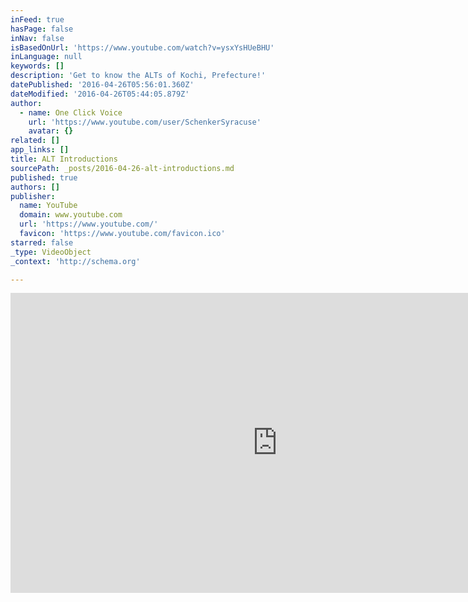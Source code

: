 ```yaml
---
inFeed: true
hasPage: false
inNav: false
isBasedOnUrl: 'https://www.youtube.com/watch?v=ysxYsHUeBHU'
inLanguage: null
keywords: []
description: 'Get to know the ALTs of Kochi, Prefecture!'
datePublished: '2016-04-26T05:56:01.360Z'
dateModified: '2016-04-26T05:44:05.879Z'
author:
  - name: One Click Voice
    url: 'https://www.youtube.com/user/SchenkerSyracuse'
    avatar: {}
related: []
app_links: []
title: ALT Introductions
sourcePath: _posts/2016-04-26-alt-introductions.md
published: true
authors: []
publisher:
  name: YouTube
  domain: www.youtube.com
  url: 'https://www.youtube.com/'
  favicon: 'https://www.youtube.com/favicon.ico'
starred: false
_type: VideoObject
_context: 'http://schema.org'

---
```

<iframe src="https://cdn.embedly.com/widgets/media.html?src=https%3A%2F%2Fwww.youtube.com%2Fembed%2FysxYsHUeBHU%3Ffeature%3Doembed&amp;url=https%3A%2F%2Fwww.youtube.com%2Fwatch%3Fv%3DysxYsHUeBHU&amp;image=https%3A%2F%2Fi.ytimg.com%2Fvi%2FysxYsHUeBHU%2Fhqdefault.jpg&amp;key=b7d04c9b404c499eba89ee7072e1c4f7&amp;type=text%2Fhtml&amp;schema=youtube" width="854" height="480" scrolling="no" frameborder="0" allowfullscreen="" style=""></iframe>